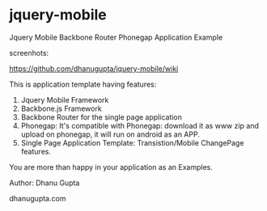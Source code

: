 jquery-mobile
=============

Jquery Mobile Backbone Router Phonegap Application Example

screenhots: 

https://github.com/dhanugupta/jquery-mobile/wiki

This is application template having features:

1. Jquery Mobile Framework
2. Backbone.js Framework
3. Backbone Router for the single page application
4. Phonegap: It's compatible with Phonegap: download it as www zip and upload on phonegap, it will run on android as an APP.
5. Single Page Application Template: Transistion/Mobile ChangePage features.

You are more than happy in your application as an Examples.

Author: Dhanu Gupta

dhanugupta.com
